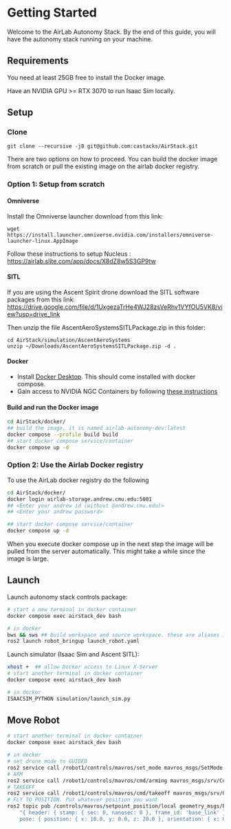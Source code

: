 # Getting Started
Welcome to the AirLab Autonomy Stack. By the end of this guide, you will have the autonomy stack running on your machine.

## Requirements

You need at least 25GB free to install the Docker image.

Have an NVIDIA GPU >= RTX 3070 to run Isaac Sim locally.

## Setup
### Clone
```
git clone --recursive -j8 git@github.com:castacks/AirStack.git
```

There are two options on how to proceed. You can build the docker image from scratch or pull the existing image on the airlab docker registry.

### Option 1: Setup from scratch
#### Omniverse
Install the Omniverse launcher download from this link:

```
wget https://install.launcher.omniverse.nvidia.com/installers/omniverse-launcher-linux.AppImage
```

Follow these instructions to setup Nucleus : https://airlab.slite.com/app/docs/X8dZ8w5S3GP9tw

#### SITL
If you are using the Ascent Spirit drone download the SITL software packages from this link:
https://drive.google.com/file/d/1UxgezaTrHe4WJ28zsVeRhv1VYfOU5VK8/view?usp=drive_link

Then unzip the file AscentAeroSystemsSITLPackage.zip in this folder:

```
cd AirStack/simulation/AscentAeroSystems
unzip ~/Downloads/AscentAeroSystemsSITLPackage.zip -d .
```

#### Docker
- Install [Docker Desktop](https://docs.docker.com/desktop/install/ubuntu/). This should come installed with docker compose.
- Gain access to NVIDIA NGC Containers by following [these instructions](https://docs.nvidia.com/launchpad/ai/base-command-coe/latest/bc-coe-docker-basics-step-02.html)

#### Build and run the Docker image

```bash
cd AirStack/docker/
## build the image, it is named airlab-autonomy-dev:latest
docker compose --profile build build
## start docker compose service/container
docker compose up -d
```
### Option 2: Use the Airlab Docker registry

To use the AirLab docker registry do the following
```bash
cd AirStack/docker/
docker login airlab-storage.andrew.cmu.edu:5001
## <Enter your andrew id (without @andrew.cmu.edu)>
## <Enter your andrew password>

## start docker compose service/container
docker compose up -d

```
When you execute docker compose up in the next step the image will be pulled from the server automatically. This might take a while since the image is large.

## Launch

Launch autonomy stack controls package:

```bash
# start a new terminal in docker container
docker compose exec airstack_dev bash

# in docker
bws && sws ## build workspace and source workspace. these are aliases in ~/.bashrc
ros2 launch robot_bringup launch_robot.yaml
```

Launch simulator (Isaac Sim and Ascent SITL):

```bash
xhost +  ## allow Docker access to Linux X-Server
# start another terminal in docker container
docker compose exec airstack_dev bash

# in docker
ISAACSIM_PYTHON simulation/launch_sim.py
```

## Move Robot

```bash
# start another terminal in docker container
docker compose exec airstack_dev bash

# in docker
# set drone mode to GUIDED
ros2 service call /robot1/controls/mavros/set_mode mavros_msgs/SetMode "custom_mode: 'GUIDED'"
# ARM
ros2 service call /robot1/controls/mavros/cmd/arming mavros_msgs/srv/CommandBool "{value: True}"
# TAKEOFF
ros2 service call /robot1/controls/mavros/cmd/takeoff mavros_msgs/srv/CommandTOL "{altitude: 5}"
# FLY TO POSITION. Put whatever position you want
ros2 topic pub /controls/mavros/setpoint_position/local geometry_msgs/PoseStamped \
    "{ header: { stamp: { sec: 0, nanosec: 0 }, frame_id: 'base_link' }, \
    pose: { position: { x: 10.0, y: 0.0, z: 20.0 }, orientation: { x: 0.0, y: 0.0, z: 0.0, w: 1.0 } } }" -1
```

